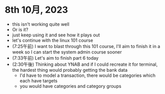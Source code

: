 # 8th 10月, 2023
- this isn't working quite well
- Or is it?
- just keep using it and see how it plays out
- let's continue with the linux 101 course
- (7:25午前) I want to blast through this 101 course, I'll aim to finish it in a week so I can start the system admin course sooner
- (7:33午前) Let's aim to finish part 6 today
- (2:30午後) Thinking about YNAB and if I could recreate it for terminal, the hardest thing would probably getting the bank data
  - I'd have to model a transaction, there would be categories which each have targets
  - you would have categories and category groups 

